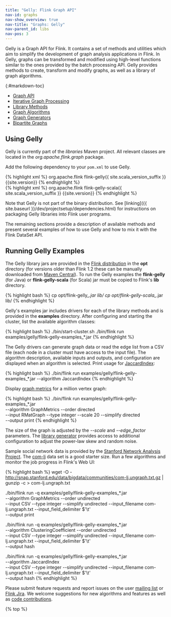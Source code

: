 ```yaml
---
title: "Gelly: Flink Graph API"
nav-id: graphs
nav-show_overview: true
nav-title: "Graphs: Gelly"
nav-parent_id: libs
nav-pos: 3
---
```

<!--
Licensed to the Apache Software Foundation (ASF) under one
or more contributor license agreements.  See the NOTICE file
distributed with this work for additional information
regarding copyright ownership.  The ASF licenses this file
to you under the Apache License, Version 2.0 (the
"License"); you may not use this file except in compliance
with the License.  You may obtain a copy of the License at

  http://www.apache.org/licenses/LICENSE-2.0

Unless required by applicable law or agreed to in writing,
software distributed under the License is distributed on an
"AS IS" BASIS, WITHOUT WARRANTIES OR CONDITIONS OF ANY
KIND, either express or implied.  See the License for the
specific language governing permissions and limitations
under the License.
-->

Gelly is a Graph API for Flink. It contains a set of methods and utilities which aim to simplify the development of graph analysis applications in Flink. In Gelly, graphs can be transformed and modified using high-level functions similar to the ones provided by the batch processing API. Gelly provides methods to create, transform and modify graphs, as well as a library of graph algorithms.

{:#markdown-toc}
* [Graph API](graph_api.html)
* [Iterative Graph Processing](iterative_graph_processing.html)
* [Library Methods](library_methods.html)
* [Graph Algorithms](graph_algorithms.html)
* [Graph Generators](graph_generators.html)
* [Bipartite Graphs](bipartite_graph.html)

Using Gelly
-----------

Gelly is currently part of the *libraries* Maven project. All relevant classes are located in the *org.apache.flink.graph* package.

Add the following dependency to your `pom.xml` to use Gelly.

<div class="codetabs" markdown="1">
<div data-lang="java" markdown="1">
{% highlight xml %}
<dependency>
    <groupId>org.apache.flink</groupId>
    <artifactId>flink-gelly{{ site.scala_version_suffix }}</artifactId>
    <version>{{site.version}}</version>
</dependency>
{% endhighlight %}
</div>
<div data-lang="scala" markdown="1">
{% highlight xml %}
<dependency>
    <groupId>org.apache.flink</groupId>
    <artifactId>flink-gelly-scala{{ site.scala_version_suffix }}</artifactId>
    <version>{{site.version}}</version>
</dependency>
{% endhighlight %}
</div>
</div>

Note that Gelly is not part of the binary distribution. See [linking]({{ site.baseurl }}/dev/projectsetup/dependencies.html) for
instructions on packaging Gelly libraries into Flink user programs.

The remaining sections provide a description of available methods and present several examples of how to use Gelly and how to mix it with the Flink DataSet API.

Running Gelly Examples
----------------------

The Gelly library jars are provided in the [Flink distribution](https://flink.apache.org/downloads.html "Apache Flink: Downloads")
in the **opt** directory (for versions older than Flink 1.2 these can be manually downloaded from
[Maven Central](http://search.maven.org/#search|ga|1|flink%20gelly)). To run the Gelly examples the **flink-gelly** (for
Java) or **flink-gelly-scala** (for Scala) jar must be copied to Flink's **lib** directory.

{% highlight bash %}
cp opt/flink-gelly_*.jar lib/
cp opt/flink-gelly-scala_*.jar lib/
{% endhighlight %}

Gelly's examples jar includes drivers for each of the library methods and is provided in the **examples** directory.
After configuring and starting the cluster, list the available algorithm classes:

{% highlight bash %}
./bin/start-cluster.sh
./bin/flink run examples/gelly/flink-gelly-examples_*.jar
{% endhighlight %}

The Gelly drivers can generate graph data or read the edge list from a CSV file (each node in a cluster must have access
to the input file). The algorithm description, available inputs and outputs, and configuration are displayed when an
algorithm is selected. Print usage for [JaccardIndex](./library_methods.html#jaccard-index):

{% highlight bash %}
./bin/flink run examples/gelly/flink-gelly-examples_*.jar --algorithm JaccardIndex
{% endhighlight %}

Display [graph metrics](./library_methods.html#metric) for a million vertex graph:

{% highlight bash %}
./bin/flink run examples/gelly/flink-gelly-examples_*.jar \
    --algorithm GraphMetrics --order directed \
    --input RMatGraph --type integer --scale 20 --simplify directed \
    --output print
{% endhighlight %}

The size of the graph is adjusted by the *\-\-scale* and *\-\-edge_factor* parameters. The
[library generator](./graph_generators.html#rmat-graph) provides access to additional configuration to adjust the
power-law skew and random noise.

Sample social network data is provided by the [Stanford Network Analysis Project](http://snap.stanford.edu/data/index.html).
The [com-lj](http://snap.stanford.edu/data/bigdata/communities/com-lj.ungraph.txt.gz) data set is a good starter size.
Run a few algorithms and monitor the job progress in Flink's Web UI:

{% highlight bash %}
wget -O - http://snap.stanford.edu/data/bigdata/communities/com-lj.ungraph.txt.gz | gunzip -c > com-lj.ungraph.txt

./bin/flink run -q examples/gelly/flink-gelly-examples_*.jar \
    --algorithm GraphMetrics --order undirected \
    --input CSV --type integer --simplify undirected --input_filename com-lj.ungraph.txt --input_field_delimiter $'\t' \
    --output print

./bin/flink run -q examples/gelly/flink-gelly-examples_*.jar \
    --algorithm ClusteringCoefficient --order undirected \
    --input CSV --type integer --simplify undirected --input_filename com-lj.ungraph.txt --input_field_delimiter $'\t' \
    --output hash

./bin/flink run -q examples/gelly/flink-gelly-examples_*.jar \
    --algorithm JaccardIndex \
    --input CSV --type integer --simplify undirected --input_filename com-lj.ungraph.txt --input_field_delimiter $'\t' \
    --output hash
{% endhighlight %}

Please submit feature requests and report issues on the user [mailing list](https://flink.apache.org/community.html#mailing-lists)
or [Flink Jira](https://issues.apache.org/jira/browse/FLINK). We welcome suggestions for new algorithms and features as
well as [code contributions](https://flink.apache.org/contribute-code.html).

{% top %}
